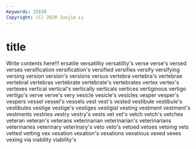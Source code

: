 ```yaml
---
Keywords: 25639
Copyright: (C) 2020 Junjie Li
---
```


# title

Write contents here!!!
ersatile 
versatility 
versatility's 
verse 
verse's 
versed 
verses
versification 
versification's 
versified 
versifies 
versify 
versifying 
versing 
version 
version's 
versions
versus 
vertebra 
vertebra's 
vertebrae 
vertebral 
vertebras 
vertebrate 
vertebrate's 
vertebrates 
vertex
vertex's 
vertexes 
vertical 
vertical's 
vertically 
verticals 
vertices 
vertiginous 
vertigo 
vertigo's
verve 
verve's 
very 
vesicle 
vesicle's 
vesicles 
vesper 
vesper's 
vespers 
vessel
vessel's 
vessels 
vest 
vest's 
vested 
vestibule 
vestibule's 
vestibules 
vestige 
vestige's
vestiges 
vestigial 
vesting 
vestment 
vestment's 
vestments 
vestries 
vestry 
vestry's 
vests
vet 
vet's 
vetch 
vetch's 
vetches 
veteran 
veteran's 
veterans 
veterinarian 
veterinarian's
veterinarians 
veterinaries 
veterinary 
veterinary's 
veto 
veto's 
vetoed 
vetoes 
vetoing 
vets
vetted 
vetting 
vex 
vexation 
vexation's 
vexations 
vexatious 
vexed 
vexes 
vexing
via 
viability 
viability's 
